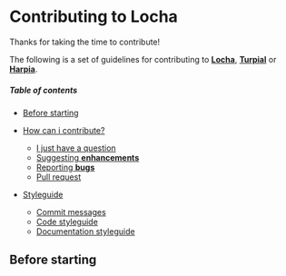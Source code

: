 
# Contributing to **Locha**
Thanks for taking the time to contribute!

The following is a set of guidelines for contributing to [**Locha**](), [**Turpial**]() or [**Harpia**]().

##### Table of contents

* [Before starting](#before-starting)

* [How can i contribute?]()
    * [I just have a question]()
    * [Suggesting **enhancements**]()
    * [Reporting **bugs**]()
    * [Pull request]()

* [Styleguide]()
    * [Commit messages]()
    * [Code styleguide]()
    * [Documentation styleguide]()

## Before starting